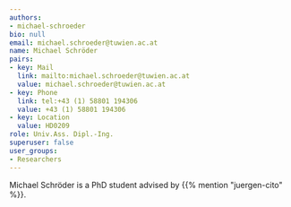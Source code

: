 ```yaml
---
authors:
- michael-schroeder
bio: null
email: michael.schroeder@tuwien.ac.at
name: Michael Schröder
pairs:
- key: Mail
  link: mailto:michael.schroeder@tuwien.ac.at
  value: michael.schroeder@tuwien.ac.at
- key: Phone
  link: tel:+43 (1) 58801 194306
  value: +43 (1) 58801 194306
- key: Location
  value: HD0209
role: Univ.Ass. Dipl.-Ing.
superuser: false
user_groups:
- Researchers
---
```


Michael Schröder is a PhD student advised by {{% mention "juergen-cito" %}}.